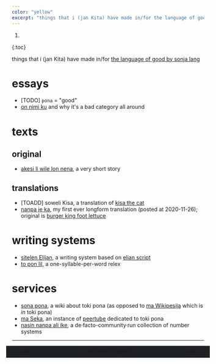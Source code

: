 ```yaml
---
color: "yellow"
excerpt: "things that i (jan Kita) have made in/for the language of good by sonja lang"
---
```


1. 
{:toc}

things that i (jan Kita) have made in/for [the language of good by sonja lang](https://en.wikipedia.org/wiki/Toki_Pona)

# essays

- [TODO] `pona` = "good"
- [on nimi ku](https://sona.pona.la/wiki/User:Sobsz/on_nimi_ku) and why it's a bad category all around

# texts

## original

- [akesi li wile lon nena](http://utala.pona.la/lipu-lili/akesi-li-wile-lon-nena.html), a very short story

## translations

- [TOADD] soweli Kisa, a translation of [kisa the cat](https://en.wikipedia.org/wiki/Kisa_the_Cat)
- [nanpa je ka](nanpa-je-ka/), my first ever longform translation (posted at 2020-11-26); original is [burger king foot lettuce](https://www.youtube.com/watch?v=9PWjqgM_CU8)

# writing systems

- [sitelen Elijan](https://sona.pona.la/wiki/User:Sobsz/sitelen_Elijan), a writing system based on [elian script](https://www.ccelian.com/ElianScriptFull.html)
- [to pon lil](https://sona.pona.la/wiki/User:Sobsz/to_pon_lil), a one-syllable-per-word relex

# services

- [sona pona](https://sona.pona.la/wiki/Main_Page), a wiki about toki pona (as opposed to [ma Wikipesija](https://wikipesija.org) which is *in* toki pona)
- [ma Seka](https://seka.pona.la/), an instance of [peertube](https://joinpeertube.org/) dedicated to toki pona
- [nasin nanpa ali ike](https://sona.pona.la/wiki/nasin_nanpa_ali_ike), a de·facto-community·run collection of number systems

---

<style>
	#sike-pona-box {
		display: flex;
		flex-wrap: wrap;
		align-items: center;
		background-color: #1e2226;
		padding: 5px 15px;
		margin: 0px -15px;
	}
	
	@media (max-width: 360px) {
		#sike-pona-box {
			display: block;
		}
	}
	
	#sike-pona-cycler-wrapper {
		margin: 0;
		text-align: center;
		height: 1.5em;
		overflow: clip;
	}
	
	#sike-pona-cycler {
		margin: 0;
		position: relative;
		animation-name: sike-pona;
		animation-duration: 8s; 
		animation-iteration-count: infinite;
		animation-timing-function: ease-out;
	}
	
	@keyframes sike-pona {
		0%	{bottom: 0em;}
		10%	{bottom: 1.5em;}
		20%	{bottom: 1.5em;}
		30%	{bottom: 3em;}
		40%	{bottom: 3em;}
		50%	{bottom: 4.5em;}
		60%	{bottom: 4.5em;}
		70%	{bottom: 6em;}
		80%	{bottom: 6em;}
		90%	{bottom: 7.5em;}
		100%	{bottom: 7.5em;}
	}
	
	@media (prefers-reduced-motion: reduce) {
		#sike-pona-cycler-wrapper {
			height: 7.5em;
		}
		#sike-pona-cycler {
			animation: none;
		}
	}
</style>

<div id="sike-pona-box">
	<div style="margin: 0; text-align: left; flex-grow: 1; flex-basis: 0;">
		<a href="https://sike.pona.la/jan/jan Kita/prev.html">←&nbsp;prev</a>
	</div>
	<div id="sike-pona-cycler-wrapper">
		<div id="sike-pona-cycler">
			<a href="https://sike.pona.la/" style="line-height: 1.5;">
				<div style="margin: 0;">the circle of good</div>
				<div style="margin: 0;">cool sphere</div>
				<div style="margin: 0;">friendly ring</div>
				<div style="margin: 0;">useful disk</div>
				<div style="margin: 0;">acceptable cycle</div>
				<div style="margin: 0; aria-hidden: true;">the circle of good</div>
			</a>
		</div>
	</div>
	<div style="margin: 0; text-align: right; flex-grow: 1; flex-basis: 0;">
		<a href="https://sike.pona.la/jan/jan Kita/next.html">next&nbsp;→</a>
	</div>
</div>
